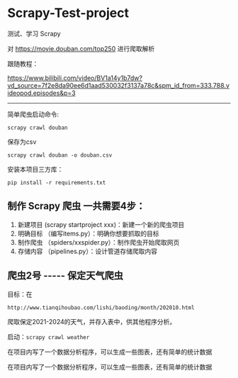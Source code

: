 # Scrapy-Test-project

测试、学习 Scrapy

对 https://movie.douban.com/top250  进行爬取解析

跟随教程：

https://www.bilibili.com/video/BV1a14y1b7dw?vd_source=7f2e8da90ee6d1aad530032f3137a78c&spm_id_from=333.788.videopod.episodes&p=3

---

简单爬虫启动命令:

``scrapy crawl douban ``

保存为csv

``scrapy crawl douban -o douban.csv``

安装本项目三方库：

``pip install -r requirements.txt``

## 制作 Scrapy 爬虫 一共需要4步：

1. 新建项目 (scrapy startproject xxx)：新建一个新的爬虫项目
2. 明确目标 （编写items.py）：明确你想要抓取的目标
3. 制作爬虫 （spiders/xxspider.py）：制作爬虫开始爬取网页
4. 存储内容 （pipelines.py）：设计管道存储爬取内容

## 爬虫2号  -----  保定天气爬虫

目标：在

```
http://www.tianqihoubao.com/lishi/baoding/month/202010.html
```

爬取保定2021-2024的天气，并存入表中，供其他程序分析。

启动：``scrapy crawl weather ``  

在项目内写了一个数据分析程序，可以生成一些图表，还有简单的统计数据

在项目内写了一个数据分析程序，可以生成一些图表，还有简单的统计数据
